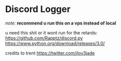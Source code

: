 # Discord Logger
*note:* **recommend u run this on a vps instead of local**

u need this shit or it wont run for the retards:
https://github.com/Rapptz/discord.py
https://www.python.org/download/releases/3.0/

credits to trent
https://twitter.com/ilov3jade

